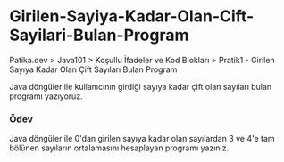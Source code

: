 # Girilen-Sayiya-Kadar-Olan-Cift-Sayilari-Bulan-Program
Patika.dev > Java101 > Koşullu İfadeler ve Kod Blokları > Pratik1 - Girilen Sayıya Kadar Olan Çift Sayıları Bulan Program

Java döngüler ile kullanıcının girdiği sayıya kadar çift olan sayıları bulan programı yazıyoruz.

### Ödev

Java döngüler ile 0'dan girilen sayıya kadar olan sayılardan 3 ve 4'e tam bölünen sayıların ortalamasını hesaplayan programı yazınız.
